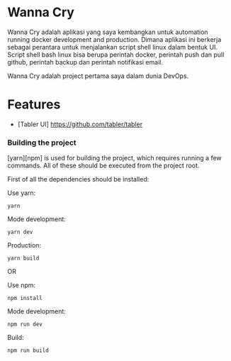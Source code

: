 #  Wanna Cry

Wanna Cry adalah aplikasi yang saya kembangkan untuk automation running docker development and production. Dimana aplikasi ini berkerja sebagai perantara untuk menjalankan script shell linux dalam bentuk UI. Script shell bash linux bisa berupa perintah docker, perintah push dan pull github, perintah backup dan perintah notifikasi email.

Wanna Cry adalah project pertama saya dalam dunia DevOps.


# Features
- [Tabler UI] https://github.com/tabler/tabler

### Building the project

[yarn][npm] is used for building the project, which requires running a few commands. All of these should be executed from the project root.

First of all the dependencies should be installed:

Use yarn:

```
yarn
```
Mode development:

```
yarn dev
```

Production:
```
yarn build
```

OR

Use npm:
```
npm install
```

Mode development:

```
npm run dev
```

Build:

```
npm run build
```
